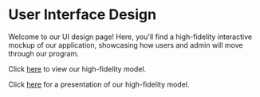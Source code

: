 # User Interface Design

Welcome to our UI design page! Here, you'll find a high-fidelity interactive mockup of our application, showcasing how users and admin will move through our program.

Click [here](https://marvelapp.com/prototype/cg42585) to view our high-fidelity model.

Click [here](https://www.loom.com/share/0e199d7f2de14b04b5205328c61bf43f) for a presentation of our high-fidelity model.
